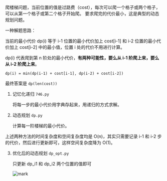 爬楼梯问题，当前位置的值是过路费（cost），每次可以爬一个格子或两个格子，可以从第一个格子或第二个格子开始爬。
要求爬完的代价最小，这是典型的动态规划问题。



一种解题思路：

当前的最小代价 dp(i) 等于 i-1 位置的最小代价加上 cost[i-1] 和 i-2 位置的最小代价加上 cost[i-2] 中的最小值，位置 i 处的代价不用进行计算。

dp(i) 代表爬到第 n 阶处的最小代价，**有两种可能性，要么从 i-1 阶爬上来，要么从 i-2 阶爬上来**。

`dp(i) = min(dp(i-1) + cost[i-1], dp(i-2) + cost[i-2])`

最终答案是 `dp(len(cost))`

1. 记忆化递归 `746.py`

   将每一步的最小代价用字典存起来，用递归的方式求解。

2. 动态规划 `dp.py`

   计算每一阶楼梯的最小代价。

上述两种方法的时间复杂度和空间复杂度均是 O(n)，其实只需要记录 i-1 和 i-2 步的代价，然后进行更新即可，这样空间复杂度降为 O(1)。

3. 优化后的动态规划 `dp_opt.py`

   只更新 dp_i1 和 dp_i2 两个位置的值即可

   ![mark](http://owzhgmyq5.bkt.clouddn.com/blog/180925/gcIam07dH3.png)